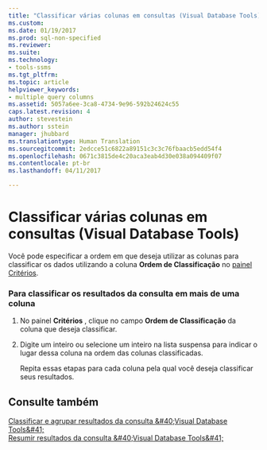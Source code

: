 ```yaml
---
title: "Classificar várias colunas em consultas (Visual Database Tools) | Microsoft Docs"
ms.custom: 
ms.date: 01/19/2017
ms.prod: sql-non-specified
ms.reviewer: 
ms.suite: 
ms.technology:
- tools-ssms
ms.tgt_pltfrm: 
ms.topic: article
helpviewer_keywords:
- multiple query columns
ms.assetid: 5057a6ee-3ca8-4734-9e96-592b24624c55
caps.latest.revision: 4
author: stevestein
ms.author: sstein
manager: jhubbard
ms.translationtype: Human Translation
ms.sourcegitcommit: 2edcce51c6822a89151c3c3c76fbaacb5edd54f4
ms.openlocfilehash: 0671c3815de4c20aca3eab4d30e038a094409f07
ms.contentlocale: pt-br
ms.lasthandoff: 04/11/2017

---
```

# <a name="sort-multiple-columns-in-queries-visual-database-tools"></a>Classificar várias colunas em consultas (Visual Database Tools)
Você pode especificar a ordem em que deseja utilizar as colunas para classificar os dados utilizando a coluna **Ordem de Classificação** no [painel Critérios](../../ssms/visual-db-tools/criteria-pane-visual-database-tools.md).  
  
### <a name="to-sort-query-results-by-more-than-one-column"></a>Para classificar os resultados da consulta em mais de uma coluna  
  
1.  No painel **Critérios** , clique no campo **Ordem de Classificação** da coluna que deseja classificar.  
  
2.  Digite um inteiro ou selecione um inteiro na lista suspensa para indicar o lugar dessa coluna na ordem das colunas classificadas.  
  
    Repita essas etapas para cada coluna pela qual você deseja classificar seus resultados.  
  
## <a name="see-also"></a>Consulte também  
[Classificar e agrupar resultados da consulta &amp;#40;Visual Database Tools&amp;#41;](../../ssms/visual-db-tools/sort-and-group-query-results-visual-database-tools.md)  
[Resumir resultados da consulta &amp;#40;Visual Database Tools&amp;#41;](../../ssms/visual-db-tools/summarize-query-results-visual-database-tools.md)  
  

